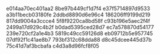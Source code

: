 e014aa70ec401aa2
8be97b449cf1d7f4
e37f5714897d9533
a3b11becb03180fe
2ddbd8890d6e96c4
186206ff9199d219
817dd9004a3ccce4
5f8f9220ca8bd58f
c93b196e5aec2f4f
2499a17d929c4b2f
b0dad5395ced28d7
ec7a578870d54177
239e720cf2a1e4b3
5819c49cc59126d8
eb09712b5e957745
07df92f1c41ae8b7
793bf312c68dda88
d8c45dcee445d37b
75c41d7af3bcbafa
c4d3a8d96fcf8f05
